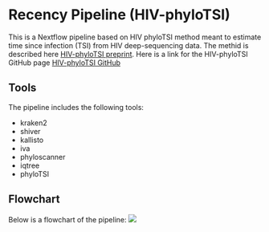 # Recency Pipeline (HIV-phyloTSI)
This is a Nextflow pipeline based on HIV phyloTSI method meant to estimate time since infection (TSI) from HIV deep-sequencing data. The methid is described here [HIV-phyloTSI preprint](https://www.medrxiv.org/content/10.1101/2022.05.15.22275117v1). Here is a link for the HIV-phyloTSI GitHub page [HIV-phyloTSI GitHub](https://github.com/BDI-pathogens/HIV-phyloTSI/tree/main)

## Tools
The pipeline includes the following tools:
- kraken2
- shiver
- kallisto
- iva
- phyloscanner
- iqtree
- phyloTSI

## Flowchart
 Below is a flowchart of the pipeline:
 [![](https://mermaid.ink/img/pako:eNqNVW1v2jAQ_ison6jUTYkdXsKHSSmENisNlGTVqlBZhjglWl5YMFqntv99DjgHcVE1PnHPc757zr67vGqrImLaQIvT4s9qTUveCkaLvCV-G73dHq5pnrP0a1wW2Yzy9cWF5IwmN05SNqNJuQUH1G63wMDh7dy-dTxEhhPb993x45NkzFO3zqnRPTV6oeu5gWtPXN8O3KlXH--Ht_ZEgMGUuN7I-VnjVjtcFdkyydkTKNaPvvc_bC-ofQ0jvHL8gIjg196dc0KgcGz7wT1xR-TGsUfOHBgcug82GU69wL32ATXDfYwPeOeMmu4ZrHcG64d39gwiWcIa1xbSK_80ZSsO_sj4GAOh8PvU9Yg4CpoQDq_sOzJ3xlV1Q_8BCBOCVo96DCKKyOjmaIsC4pRyzvIj1jsjqCrg1iHB3HGO2a1Gd-gNy2hY6GMajAWWpJyVR8gM3fsqRZ0BN3oJN5oJn5GJ-2F1nNiePXn0XVCKG0rNhlKzodRsdLyJw9nN42RKAt-FXjfD2dwJAtH-Is-IzCZT6DWzodds6NVbX758e1utSclisn5ZorfqneuWqMmYbvlvsqmGUPC4vuk9HS1PIFxBYr6aZqdpmvXgHUxDsfsKXavpH2zrc3E1bdX0L5qmyZYXJMkj9iLqpFHlZ-gwu0oew5BA5_NMBoJZ_s8DGEZcqdwwJdCDsZZAVz0CQFc90quzilEitHzep2xc5luSJzxKylPCkNdqwL1aBwDpsAokYMAeqDNVDSPSxVXTINgI8pWxkgFB38hakAl7oQ64pNm-E5OIiGerwqo6UQeWxkm9GxaRYsdJLp45qo51YZXIYz3YIxLowxI5ABipgKECugIgCzaJ9IA5wLU4mibPuVC37zuyKbYJT4p8S9jLKtmySis2YdHIKD0V6KoATJSsBvdh1yi3DwBSAUMFdAXAFiwc6WHCtpFAVwU62qWWsTKjSSQ-_K8VvdD4mmVsoQ3E34jFdJfyhbbI34Ur3fHC_5uvtAEvd-xS220iytkooc8lzbRBTNMte_8HA7E9VA?type=png)](https://mermaid.live/edit#pako:eNqNVW1v2jAQ_ison6jUTYkdXsKHSSmENisNlGTVqlBZhjglWl5YMFqntv99DjgHcVE1PnHPc757zr67vGqrImLaQIvT4s9qTUveCkaLvCV-G73dHq5pnrP0a1wW2Yzy9cWF5IwmN05SNqNJuQUH1G63wMDh7dy-dTxEhhPb993x45NkzFO3zqnRPTV6oeu5gWtPXN8O3KlXH--Ht_ZEgMGUuN7I-VnjVjtcFdkyydkTKNaPvvc_bC-ofQ0jvHL8gIjg196dc0KgcGz7wT1xR-TGsUfOHBgcug82GU69wL32ATXDfYwPeOeMmu4ZrHcG64d39gwiWcIa1xbSK_80ZSsO_sj4GAOh8PvU9Yg4CpoQDq_sOzJ3xlV1Q_8BCBOCVo96DCKKyOjmaIsC4pRyzvIj1jsjqCrg1iHB3HGO2a1Gd-gNy2hY6GMajAWWpJyVR8gM3fsqRZ0BN3oJN5oJn5GJ-2F1nNiePXn0XVCKG0rNhlKzodRsdLyJw9nN42RKAt-FXjfD2dwJAtH-Is-IzCZT6DWzodds6NVbX758e1utSclisn5ZorfqneuWqMmYbvlvsqmGUPC4vuk9HS1PIFxBYr6aZqdpmvXgHUxDsfsKXavpH2zrc3E1bdX0L5qmyZYXJMkj9iLqpFHlZ-gwu0oew5BA5_NMBoJZ_s8DGEZcqdwwJdCDsZZAVz0CQFc90quzilEitHzep2xc5luSJzxKylPCkNdqwL1aBwDpsAokYMAeqDNVDSPSxVXTINgI8pWxkgFB38hakAl7oQ64pNm-E5OIiGerwqo6UQeWxkm9GxaRYsdJLp45qo51YZXIYz3YIxLowxI5ABipgKECugIgCzaJ9IA5wLU4mibPuVC37zuyKbYJT4p8S9jLKtmySis2YdHIKD0V6KoATJSsBvdh1yi3DwBSAUMFdAXAFiwc6WHCtpFAVwU62qWWsTKjSSQ-_K8VvdD4mmVsoQ3E34jFdJfyhbbI34Ur3fHC_5uvtAEvd-xS220iytkooc8lzbRBTNMte_8HA7E9VA)
 
